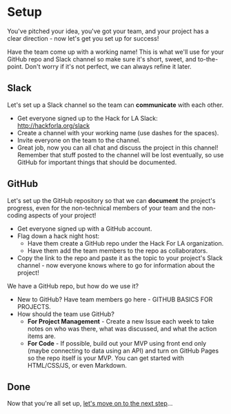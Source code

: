 # Setup

You've pitched your idea, you've got your team, and your project has a clear direction - now let's get you set up for success!

Have the team come up with a working name!  This is what we'll use for your GitHub repo and Slack channel so make sure it's short, sweet, and to-the-point.  Don't worry if it's not perfect, we can always refine it later.

## Slack

Let's set up a Slack channel so the team can **communicate** with each other.

* Get everyone signed up to the Hack for LA Slack: http://hackforla.org/slack
* Create a channel with your working name (use dashes for the spaces).
* Invite everyone on the team to the channel.
* Great job, now you can all chat and discuss the project in this channel!  Remember that stuff posted to the channel will be lost eventually, so use GitHub for important things that should be documented.

## GitHub

Let's set up the GitHub repository so that we can **document** the project's progress, even for the non-technical members of your team and the non-coding aspects of your project!

* Get everyone signed up with a GitHub account.
* Flag down a hack night host:
  * Have them create a GitHub repo under the Hack For LA organization.
  * Have them add the team members to the repo as collaborators.
* Copy the link to the repo and paste it as the topic to your project's Slack channel - now everyone knows where to go for information about the project!

We have a GitHub repo, but how do we use it?

* New to GitHub?  Have team members go here - GITHUB BASICS FOR PROJECTS.
* How should the team use GitHub?
  * **For Project Management** - Create a new Issue each week to take notes on who was there, what was discussed, and what the action items are.
  * **For Code** - If possible, build out your MVP using front end only (maybe connecting to data using an API) and turn on GitHub Pages so the repo itself is your MVP.  You can get started with HTML/CSS/JS, or even Markdown.

## Done

Now that you're all set up, [let's move on to the next step](research-phase.html)...

